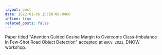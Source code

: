 ```yaml
---
layout: post
date: 2022-01-06 15:59:00-0400
inline: true
related_posts: false
---
```


Paper titled "Attention Guided Cosine Margin to Overcome Class-Imbalance in Few-Shot Road Object Detection" accepted at `WACV 2022`, DNOW workshop.
